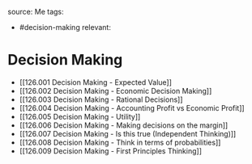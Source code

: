 source: Me
tags:
- #decision-making 
relevant:

# Decision Making

- [[126.001 Decision Making - Expected Value]]
- [[126.002 Decision Making - Economic Decision Making]]
- [[126.003 Decision Making - Rational Decisions]]
- [[126.004 Decision Making - Accounting Profit vs Economic Profit]]
- [[126.005 Decision Making - Utility]]
- [[126.006 Decision Making - Making decisions on the margin]]
- [[126.007 Decision Making - Is this true (Independent Thinking)]]
- [[126.008 Decision Making - Think in terms of probabilities]]
- [[126.009 Decision Making - First Principles Thinking]]
